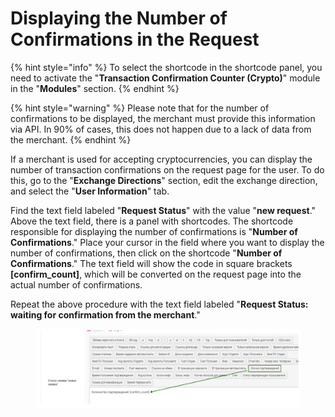 # Displaying the Number of Confirmations in the Request

{% hint style="info" %}
To select the shortcode in the shortcode panel, you need to activate the "**Transaction Confirmation Counter (Crypto)**" module in the "**Modules**" section.
{% endhint %}

{% hint style="warning" %}
Please note that for the number of confirmations to be displayed, the merchant must provide this information via API. In 90% of cases, this does not happen due to a lack of data from the merchant.
{% endhint %}

If a merchant is used for accepting cryptocurrencies, you can display the number of transaction confirmations on the request page for the user. To do this, go to the "**Exchange Directions**" section, edit the exchange direction, and select the "**User Information**" tab.

Find the text field labeled "**Request Status**" with the value "**new request**." Above the text field, there is a panel with shortcodes. The shortcode responsible for displaying the number of confirmations is "**Number of Confirmations**." Place your cursor in the field where you want to display the number of confirmations, then click on the shortcode "**Number of Confirmations**." The text field will show the code in square brackets **\[confirm\_count]**, which will be converted on the request page into the actual number of confirmations.

Repeat the above procedure with the text field labeled "**Request Status: waiting for confirmation from the merchant**."

<figure><img src="../../.gitbook/assets/Screenshot_42 (1)_eng.png" alt=""><figcaption></figcaption></figure>